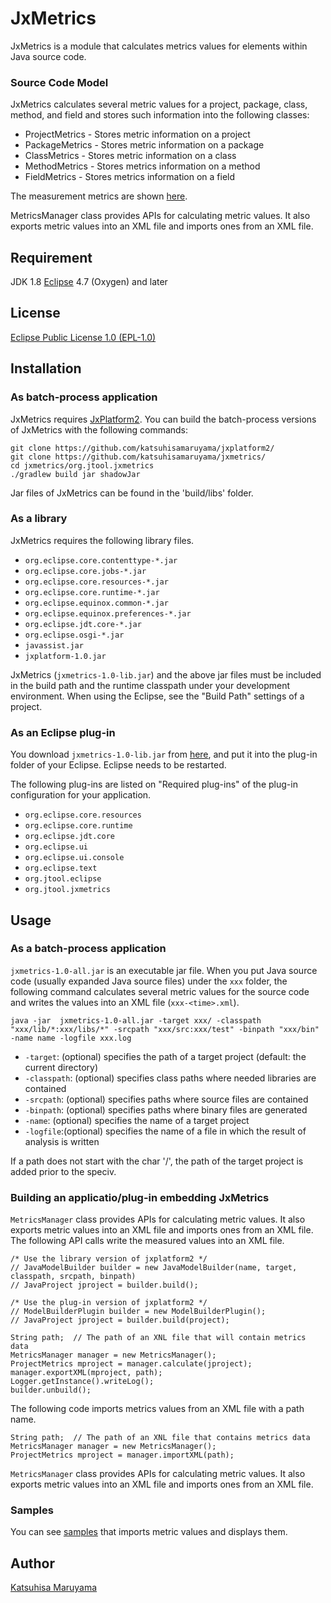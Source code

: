 # JxMetrics 

JxMetrics is a module that calculates metrics values for elements within Java source code. 

### Source Code Model 

JxMetrics calculates several metric values for a project, package, class, method, and field and stores such information into the following classes: 

* ProjectMetrics - Stores metric information on a project 
* PackageMetrics - Stores metric information on a package 
* ClassMetrics - Stores metric information on a class 
* MethodMetrics - Stores metrics information on a method 
* FieldMetrics - Stores metrics information on a field 

The measurement metrics are shown [here](<https://github.com/katsuhisamaruyama/jxmetrics/tree/master/org.jtool.jxmetrics/src/main/java/org/jtool/jxmetrics/measurement>).

MetricsManager class provides APIs for calculating metric values. It also exports metric values into an XML file and imports ones from an XML file.

## Requirement

JDK 1.8 
[Eclipse](https://www.eclipse.org/) 4.7 (Oxygen) and later  

## License 

[Eclipse Public License 1.0 (EPL-1.0)](<https://opensource.org/licenses/eclipse-1.0.php>) 

## Installation

### As batch-process application

JxMetrics requires [JxPlatform2](<https://github.com/katsuhisamaruyama/jxplatform2>).
You can build the batch-process versions of JxMetrics with the following commands:

    git clone https://github.com/katsuhisamaruyama/jxplatform2/
    git clone https://github.com/katsuhisamaruyama/jxmetrics/
    cd jxmetrics/org.jtool.jxmetrics
    ./gradlew build jar shadowJar

Jar files of JxMetrics can be found in the 'build/libs' folder.

### As a library

JxMetrics requires the following library files.

* `org.eclipse.core.contenttype-*.jar`
* `org.eclipse.core.jobs-*.jar`
* `org.eclipse.core.resources-*.jar`
* `org.eclipse.core.runtime-*.jar`
* `org.eclipse.equinox.common-*.jar`
* `org.eclipse.equinox.preferences-*.jar`
* `org.eclipse.jdt.core-*.jar`
* `org.eclipse.osgi-*.jar`
* `javassist.jar`
* `jxplatform-1.0.jar`

JxMetrics (`jxmetrics-1.0-lib.jar`) and the above jar files must be included in the build path and the runtime classpath under your development environment. When using the Eclipse, see the "Build Path" settings of a project.

### As an Eclipse plug-in

You download `jxmetrics-1.0-lib.jar` from [here](<https://github.com/katsuhisamaruyama/jxmetrics/tree/master/org.jtool.jxmetrics/releases>), and put it into the plug-in folder of your Eclipse. Eclipse needs to be restarted. 

The following plug-ins are listed on "Required plug-ins" of the plug-in configuration for your application. 

* `org.eclipse.core.resources`
* `org.eclipse.core.runtime`
* `org.eclipse.jdt.core`
* `org.eclipse.ui`
* `org.eclipse.ui.console`
* `org.eclipse.text`
* `org.jtool.eclipse`
* `org.jtool.jxmetrics`


## Usage

### As a batch-process application

`jxmetrics-1.0-all.jar` is an executable jar file. When you put Java source code (usually expanded Java source files) under the `xxx` folder, the following command calculates several metric values for the source code and writes the values into an XML file (`xxx-<time>.xml`).

    java -jar  jxmetrics-1.0-all.jar -target xxx/ -classpath "xxx/lib/*:xxx/libs/*" -srcpath "xxx/src:xxx/test" -binpath "xxx/bin" -name name -logfile xxx.log

* `-target`: (optional) specifies the path of a target project (default: the current directory)
* `-classpath`: (optional) specifies class paths where needed libraries are contained 
* `-srcpath`: (optional) specifies paths where source files are contained 
* `-binpath`: (optional) specifies paths where binary files are generated 
* `-name`: (optional) specifies the name of a target project 
* `-logfile`:(optional) specifies the name of a file in which the result of analysis is written 

If a path does not start with the char '/', the path of the target project is added prior to the speciv.


### Building an applicatio/plug-in embedding JxMetrics

`MetricsManager` class provides APIs for calculating metric values. It also exports metric values into an XML file and imports ones from an XML file. The following API calls write the measured values into an XML file. 

    /* Use the library version of jxplatform2 */
    // JavaModelBuilder builder = new JavaModelBuilder(name, target, classpath, srcpath, binpath)
    // JavaProject jproject = builder.build();
    
    /* Use the plug-in version of jxplatform2 */
    // ModelBuilderPlugin builder = new ModelBuilderPlugin();
    // JavaProject jproject = builder.build(project);
    
    String path;  // The path of an XNL file that will contain metrics data
    MetricsManager manager = new MetricsManager();
    ProjectMetrics mproject = manager.calculate(jproject);
    manager.exportXML(mproject, path);
    Logger.getInstance().writeLog();
    builder.unbuild();

The following code imports metrics values from an XML file with a path name.

    String path;  // The path of an XNL file that contains metrics data
    MetricsManager manager = new MetricsManager();
    ProjectMetrics mproject = manager.importXML(path);

`MetricsManager` class provides APIs for calculating metric values. It also exports metric values into an XML file and imports ones from an XML file. 


### Samples

You can see [samples](<https://github.com/katsuhisamaruyama/jxmetrics/tree/master/org.jtool.jxmetrics.sample>) that imports metric values and displays them.


## Author

[Katsuhisa Maruyama](http://www.fse.cs.ritsumei.ac.jp/~maru/index.html)
